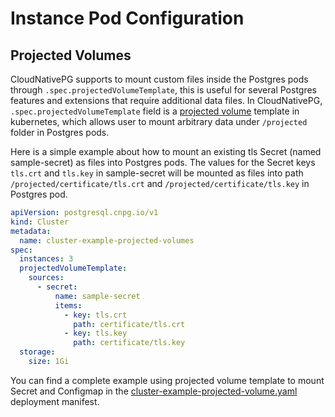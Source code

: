 # Instance Pod Configuration
## Projected Volumes 

CloudNativePG supports to mount custom files inside the Postgres pods through 
`.spec.projectedVolumeTemplate`, this is useful for several Postgres features and extensions 
that require additional data files. In CloudNativePG, `.spec.projectedVolumeTemplate` field is a
[projected volume](https://kubernetes.io/docs/concepts/storage/projected-volumes/) template in kubernetes,
which allows user to mount arbitrary data under `/projected` folder in Postgres pods. 

Here is a simple example about how to mount an existing tls Secret (named sample-secret) as files 
into Postgres pods. The values for the Secret keys `tls.crt` and `tls.key` in sample-secret will be mounted 
as files into path `/projected/certificate/tls.crt` and `/projected/certificate/tls.key` in Postgres pod. 

```yaml
apiVersion: postgresql.cnpg.io/v1
kind: Cluster
metadata:
  name: cluster-example-projected-volumes
spec:
  instances: 3
  projectedVolumeTemplate:
    sources:
      - secret:
          name: sample-secret
          items:
            - key: tls.crt
              path: certificate/tls.crt
            - key: tls.key
              path: certificate/tls.key
  storage:
    size: 1Gi
```

You can find a complete example using projected volume template to mount Secret and Configmap in
the [cluster-example-projected-volume.yaml](samples/cluster-example-projected-volume.yaml) deployment manifest.
